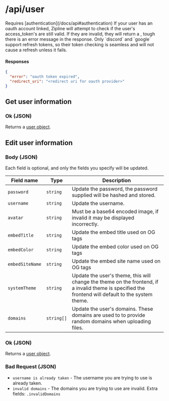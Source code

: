 # /api/user

<Alert type="info">
  Requires [authentication](/docs/api#authentication)
</Alert>

<Alert type="info">
  If your user has an oauth account linked, Zipline will attempt to check if the user's access_token's are still valid. If they are invalid, they will return a <APIBadge type="200" />, tough there is an error message in the response. Only `discord` and `google` support refresh tokens, so their token checking is seamless and will not cause a refresh unless it fails.

#### Responses

```json
{
  "error": "oauth token expired",
  "redirect_uri": "<redirect uri for oauth provider>"
}
```

</Alert>

## <APIBadge type="GET" /> Get user information

### <APIBadge type="200" /> Ok (JSON)

Returns a [user object](/docs/api/models/user).

## <APIBadge type="PATCH" /> Edit user information

### Body (JSON)

Each field is optional, and only the fields you specify will be updated.

| Field name      | Type       | Description                                                                                                                                         |
| --------------- | ---------- | --------------------------------------------------------------------------------------------------------------------------------------------------- |
| `password`      | `string`   | Update the password, the password supplied will be hashed and stored.                                                                               |
| `username`      | `string`   | Update the username.                                                                                                                                |
| `avatar`        | `string`   | Must be a base64 encoded image, if invalid it may be displayed incorrectly.                                                                         |
| `embedTitle`    | `string`   | Update the embed title used on OG tags                                                                                                              |
| `embedColor`    | `string`   | Update the embed color used on OG tags                                                                                                              |
| `embedSiteName` | `string`   | Update the embed site name used on OG tags                                                                                                          |
| `systemTheme`   | `string`   | Update the user's theme, this will change the theme on the frontend, if a invalid theme is specified the frontend will default to the system theme. |
| `domains`       | `string[]` | Update the user's domains. These domains are used to to provide random domains when uploading files.                                                |

### <APIBadge type="200" /> Ok (JSON)

Returns a [user object](/docs/api/models/user).

### <APIBadge type="400" /> Bad Request (JSON)

- `username is already taken` - The username you are trying to use is already taken.
- `invalid domains` - The domains you are trying to use are invalid. Extra fields: `.invalidDomains`
